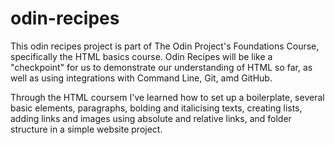 # odin-recipes

This odin recipes project is part of The Odin Project's Foundations Course, specifically the HTML basics course. Odin Recipes will be like a "checkpoint" for us to demonstrate our understanding of HTML so far, as well as using integrations with Command Line, Git, amd GitHub. 

Through the HTML coursem I've learned how to set up a boilerplate, several basic elements, paragraphs, bolding and italicising texts, creating lists, adding links and images using absolute and relative links, and folder structure in a simple website project.